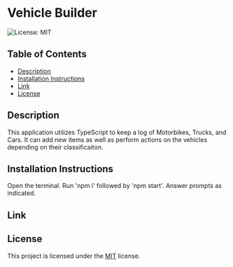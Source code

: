 # Vehicle Builder
![License: MIT](https://img.shields.io/badge/License-MIT-blue.svg)

## Table of Contents
- [Description](#description)
- [Installation Instructions](#installation-instructions)
- [Link](#Link)
- [License](#license)

## Description
This application utilizes TypeScript to keep a log of Motorbikes, Trucks, and Cars. It can add new items as well as perform actions on the vehicles depending on their classificaiton.

## Installation Instructions
Open the terminal. Run 'npm i' followed by 'npm start'. Answer prompts as indicated. 

## Link

## License
This project is licensed under the [MIT](https://opensource.org/licenses/MIT) license.